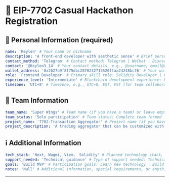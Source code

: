 # 🚀 EIP-7702 Casual Hackathon Registration

<!--
Please fill out the information below. This information will be automatically processed.
Do not remove the --- markers or change the field names.
-->

## 👤 Personal Information (required)

```yaml
name: 'Keylen' # Your name or nickname
description: 'A front-end developer with aesthetic sense' # Brief personal introduction including skills and experience (One sentence)
contact_method: 'Telegram' # Contact method: Telegram | WeChat | Discord | Email | X(Twitter) | GitHub
contact: '@Keylen3_14' # Your contact details, e.g., @username, email@example.com
wallet_address: '0x2627b9f8f75dbc2870232715520ffaa24248bc76' # Your wallet address or ENS domain on Ethereum mainnet
role: 'Frontend Developer' # Primary skill role: Solidity Developer | Frontend Developer | Backend Developer | Full-stack Developer | Product Manager | UI/UX Designer | Test Engineer | Blockchain Researcher | etc.
experience_level: 'Intermediate' # Blockchain development experience: Beginner | Junior | Intermediate | Senior | Expert
timezone: 'UTC+8' # Timezone, e.g., UTC+8, EST, PST (for team collaboration scheduling)
```

## 👥 Team Information

```yaml
team_name: 'Super Wings' # Team name (if you have a team) or leave empty if looking for a team
team_status: 'Solo participation' # Team status: Complete team formed | Looking for teammates | Open to join other teams | Solo participation
project_name: '7702-Transaction Aggregator' # Project name (if you have an idea) or leave empty if undecided
project_description: 'A trading aggregator that can be customized with low code' # Brief description about your project in one sentence
```

## ℹ️ Additional Information

```yaml
tech_stack: 'Next, Wagmi, Viem， Solidity' # Planned technology stack, e.g., React, Node.js, Solidity, Hardhat, ethers.js
support_needed: 'Technical guidance' # Type of support needed: Technical guidance | Team matching | Project ideas | Resource connection | Mentor advice
goals: 'Build MVP' # Participation goals: Learn new technology | Build MVP | Find collaborators | Win prizes | Other
notes: 'Null' # Additional information, special requirements, or anything else you'd like to share
```

---

<!-- Do not edit below this line. This section will be automatically generated when your registration is processed. -->
